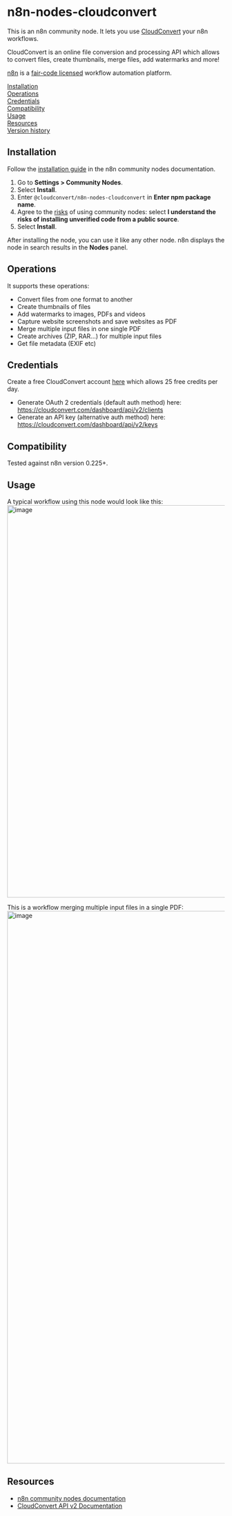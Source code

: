 # n8n-nodes-cloudconvert

This is an n8n community node. It lets you use [CloudConvert](https://cloudconvert.com) your n8n workflows.

CloudConvert is an online file conversion and processing API which allows to convert files, create thumbnails, merge files, add watermarks and more!

[n8n](https://n8n.io/) is a [fair-code licensed](https://docs.n8n.io/reference/license/) workflow automation platform.

[Installation](#installation)  
[Operations](#operations)  
[Credentials](#credentials)  <!-- delete if no auth needed -->  
[Compatibility](#compatibility)  
[Usage](#usage)  <!-- delete if not using this section -->  
[Resources](#resources)  
[Version history](#version-history)  <!-- delete if not using this section -->  

## Installation

Follow the [installation guide](https://docs.n8n.io/integrations/community-nodes/installation/) in the n8n community nodes documentation.

1. Go to **Settings > Community Nodes**.
2. Select **Install**.
3. Enter `@cloudconvert/n8n-nodes-cloudconvert` in **Enter npm package name**.
4. Agree to the [risks](https://docs.n8n.io/integrations/community-nodes/risks/) of using community nodes: select **I understand the risks of installing unverified code from a public source**.
5. Select **Install**.

After installing the node, you can use it like any other node. n8n displays the node in search results in the **Nodes** panel.

## Operations

It supports these operations:

- Convert files from one format to another
- Create thumbnails of files
- Add watermarks to images, PDFs and videos
- Capture website screenshots and save websites as PDF
- Merge multiple input files in one single PDF
- Create archives (ZIP, RAR...) for multiple input files
- Get file metadata (EXIF etc)

## Credentials

Create a free CloudConvert account [here](https://cloudconvert.com/register) which allows 25 free credits per day.

- Generate OAuth 2 credentials (default auth method) here: https://cloudconvert.com/dashboard/api/v2/clients
- Generate an API key (alternative auth method) here: https://cloudconvert.com/dashboard/api/v2/keys

## Compatibility

Tested against n8n version 0.225+.

## Usage

A typical workflow using this node would look like this:
<img width="906" alt="image" src="https://github.com/n8n-io/n8n/assets/1945577/3cd6f332-74ee-4997-8e67-7d873a124592">

This is a workflow merging multiple input files in a single PDF:
<img width="1276" alt="image" src="https://github.com/n8n-io/n8n/assets/1945577/9324c941-eb86-48ac-8d83-aaeecf16fd09">



## Resources

* [n8n community nodes documentation](https://docs.n8n.io/integrations/community-nodes/)
* [CloudConvert API v2 Documentation](https://cloudconvert.com/api/v2)



